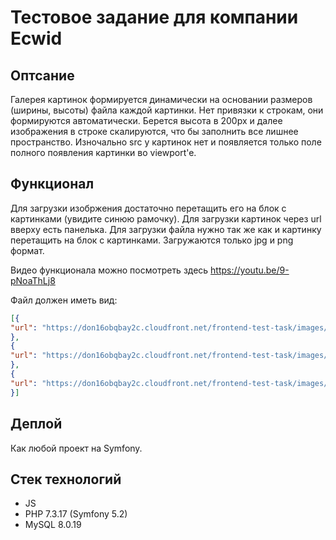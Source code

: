 # Тестовое задание для компании Ecwid

## Оптсание
Галерея картинок формируется динамически на основании размеров (ширины, высоты) файла каждой картинки. Нет привязки к строкам, они формируются автоматически. Берется высота в 200px и далее изображения в строке скалируются, что бы заполнить все лишнее пространство. Изночально src у картинок нет и появляется только поле полного появления картинки во viewport'e.

## Функционал
Для загрузки изобржения доcтаточно перетащить его на блок с картинками (увидите синюю рамочку).
Для загрузки картинок через url вверху есть панелька.
Для загрузки файла нужно так же как и картинку перетащить на блок с картинками.
Загружаются только jpg и png формат.

Видео функционала можно посмотреть здесь https://youtu.be/9-pNoaThLj8

Файл должен иметь вид:
```json
[{
"url": "https://don16obqbay2c.cloudfront.net/frontend-test-task/images/493550746.jpg",
},
{
"url": "https://don16obqbay2c.cloudfront.net/frontend-test-task/images/448964007.jpg",
},
{
"url": "https://don16obqbay2c.cloudfront.net/frontend-test-task/images/493550739.jpg",
}]
```
## Деплой
Как любой проект на Symfony.

## Стек технологий
* JS
* PHP 7.3.17 (Symfony 5.2)
* MySQL 8.0.19
